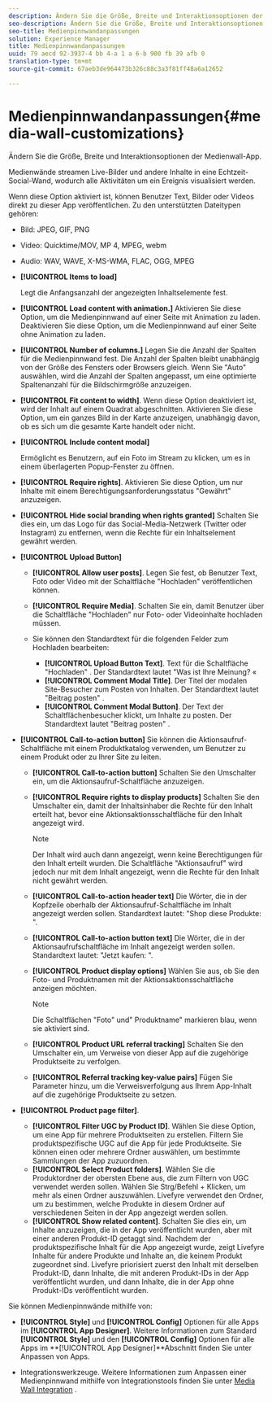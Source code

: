 ```yaml
---
description: Ändern Sie die Größe, Breite und Interaktionsoptionen der Medienwall-App.
seo-description: Ändern Sie die Größe, Breite und Interaktionsoptionen der Medienwall-App.
seo-title: Medienpinnwandanpassungen
solution: Experience Manager
title: Medienpinnwandanpassungen
uuid: 79 aecd 92-3937-4 bb 4-a 1 a 6-b 900 fb 39 afb 0
translation-type: tm+mt
source-git-commit: 67aeb3de964473b326c88c3a3f81ff48a6a12652

---
```



# Medienpinnwandanpassungen{#media-wall-customizations}

Ändern Sie die Größe, Breite und Interaktionsoptionen der Medienwall-App.



Medienwände streamen Live-Bilder und andere Inhalte in eine Echtzeit-Social-Wand, wodurch alle Aktivitäten um ein Ereignis visualisiert werden.

Wenn diese Option aktiviert ist, können Benutzer Text, Bilder oder Videos direkt zu dieser App veröffentlichen. Zu den unterstützten Dateitypen gehören:

* Bild: JPEG, GIF, PNG
* Video: Quicktime/MOV, MP 4, MPEG, webm
* Audio: WAV, WAVE, X-MS-WMA, FLAC, OGG, MPEG

* **[!UICONTROL Items to load]**

   Legt die Anfangsanzahl der angezeigten Inhaltselemente fest.

* **[!UICONTROL Load content with animation.]** Aktivieren Sie diese Option, um die Medienpinnwand auf einer Seite mit Animation zu laden. Deaktivieren Sie diese Option, um die Medienpinnwand auf einer Seite ohne Animation zu laden.
* **[!UICONTROL Number of columns.]** Legen Sie die Anzahl der Spalten für die Medienpinnwand fest. Die Anzahl der Spalten bleibt unabhängig von der Größe des Fensters oder Browsers gleich. Wenn Sie "Auto" auswählen, wird die Anzahl der Spalten angepasst, um eine optimierte Spaltenanzahl für die Bildschirmgröße anzuzeigen.
* **[!UICONTROL Fit content to width]**. Wenn diese Option deaktiviert ist, wird der Inhalt auf einem Quadrat abgeschnitten. Aktivieren Sie diese Option, um ein ganzes Bild in der Karte anzuzeigen, unabhängig davon, ob es sich um die gesamte Karte handelt oder nicht.
* **[!UICONTROL Include content modal]**

   Ermöglicht es Benutzern, auf ein Foto im Stream zu klicken, um es in einem überlagerten Popup-Fenster zu öffnen.

* **[!UICONTROL Require rights]**. Aktivieren Sie diese Option, um nur Inhalte mit einem Berechtigungsanforderungsstatus "Gewährt" anzuzeigen.
* **[!UICONTROL Hide social branding when rights granted]** Schalten Sie dies ein, um das Logo für das Social-Media-Netzwerk (Twitter oder Instagram) zu entfernen, wenn die Rechte für ein Inhaltselement gewährt werden.

* **[!UICONTROL Upload Button]**

   * **[!UICONTROL Allow user posts]**. Legen Sie fest, ob Benutzer Text, Foto oder Video mit der Schaltfläche "Hochladen" veröffentlichen können.
   * **[!UICONTROL Require Media]**. Schalten Sie ein, damit Benutzer über die Schaltfläche "Hochladen" nur Foto- oder Videoinhalte hochladen müssen.
   * Sie können den Standardtext für die folgenden Felder zum Hochladen bearbeiten:

      * **[!UICONTROL Upload Button Text]**. Text für die Schaltfläche "Hochladen" . Der Standardtext lautet "Was ist Ihre Meinung? «
      * **[!UICONTROL Comment Modal Title]**. Der Titel der modalen Site-Besucher zum Posten von Inhalten. Der Standardtext lautet "Beitrag posten" .
      * **[!UICONTROL Comment Modal Button]**. Der Text der Schaltflächenbesucher klickt, um Inhalte zu posten. Der Standardtext lautet "Beitrag posten" .

* **[!UICONTROL Call-to-action button]** Sie können die Aktionsaufruf-Schaltfläche mit einem Produktkatalog verwenden, um Benutzer zu einem Produkt oder zu Ihrer Site zu leiten.

   * **[!UICONTROL Call-to-action button]** Schalten Sie den Umschalter ein, um die Aktionsaufruf-Schaltfläche anzuzeigen.
   * **[!UICONTROL Require rights to display products]** Schalten Sie den Umschalter ein, damit der Inhaltsinhaber die Rechte für den Inhalt erteilt hat, bevor eine Aktionsaktionsschaltfläche für den Inhalt angezeigt wird.

      >[!NOTE]
      >
      >Der Inhalt wird auch dann angezeigt, wenn keine Berechtigungen für den Inhalt erteilt wurden. Die Schaltfläche "Aktionsaufruf" wird jedoch nur mit dem Inhalt angezeigt, wenn die Rechte für den Inhalt nicht gewährt werden.

   * **[!UICONTROL Call-to-action header text]** Die Wörter, die in der Kopfzeile oberhalb der Aktionsaufruf-Schaltfläche im Inhalt angezeigt werden sollen. Standardtext lautet: "Shop diese Produkte: ".
   * **[!UICONTROL Call-to-action button text]** Die Wörter, die in der Aktionsaufrufschaltfläche im Inhalt angezeigt werden sollen. Standardtext lautet: "Jetzt kaufen: ".
   * **[!UICONTROL Product display options]** Wählen Sie aus, ob Sie den Foto- und Produktnamen mit der Aktionsaktionsschaltfläche anzeigen möchten.

      >[!NOTE]
      >
      >Die Schaltflächen "Foto" und" Produktname" markieren blau, wenn sie aktiviert sind.

   * **[!UICONTROL Product URL referral tracking]** Schalten Sie den Umschalter ein, um Verweise von dieser App auf die zugehörige Produktseite zu verfolgen.
   * **[!UICONTROL Referral tracking key-value pairs]** Fügen Sie Parameter hinzu, um die Verweisverfolgung aus Ihrem App-Inhalt auf die zugehörige Produktseite zu setzen.

* **[!UICONTROL Product page filter]**.
   * **[!UICONTROL Filter UGC by Product ID]**. Wählen Sie diese Option, um eine App für mehrere Produktseiten zu erstellen. Filtern Sie produktspezifische UGC auf die App für jede Produktseite. Sie können einen oder mehrere Ordner auswählen, um bestimmte Sammlungen der App zuzuordnen.
   * **[!UICONTROL Select Product folders]**. Wählen Sie die Produktordner der obersten Ebene aus, die zum Filtern von UGC verwendet werden sollen. Wählen Sie Strg/Befehl + Klicken, um mehr als einen Ordner auszuwählen. Livefyre verwendet den Ordner, um zu bestimmen, welche Produkte in diesem Ordner auf verschiedenen Seiten in der App angezeigt werden sollen.
   * **[!UICONTROL Show related content]**. Schalten Sie dies ein, um Inhalte anzuzeigen, die in der App veröffentlicht wurden, aber mit einer anderen Produkt-ID getaggt sind. Nachdem der produktspezifische Inhalt für die App angezeigt wurde, zeigt Livefyre Inhalte für andere Produkte und Inhalte an, die keinem Produkt zugeordnet sind. Livefyre priorisiert zuerst den Inhalt mit derselben Produkt-ID, dann Inhalte, die mit anderen Produkt-IDs in der App veröffentlicht wurden, und dann Inhalte, die in der App ohne Produkt-IDs veröffentlicht wurden.

Sie können Medienpinnwände mithilfe von:

* **[!UICONTROL Style]** und **[!UICONTROL Config]** Optionen für alle Apps im **[!UICONTROL App Designer]**. Weitere Informationen zum Standard **[!UICONTROL Style]** und den **[!UICONTROL Config]** Optionen für alle Apps im **[!UICONTROL App Designer]**Abschnitt finden Sie unter Anpassen von Apps.

* Integrationswerkzeuge. Weitere Informationen zum Anpassen einer Medienpinnwand mithilfe von Integrationstools finden Sie unter [Media Wall Integration](/help/implementation/c-app-integrations/c-media-wall-integration.md) .

